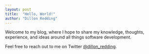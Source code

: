 ```yaml
---
layout: post
title:  "Hello, World!"
author: "Dillon Redding"
---
```


Welcome to my blog, where I hope to share my knowledge, thoughts, experience, and ideas
around all things software development.

Feel free to reach out to me on Twitter [@dillon_redding](https://twitter.com/dillon_redding).
